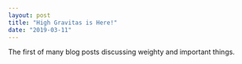 ```yaml
---
layout: post
title: "High Gravitas is Here!"
date: "2019-03-11"
---
```


The first of many blog posts discussing weighty and important things.
